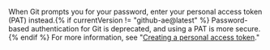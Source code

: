 When Git prompts you for your password, enter your personal access token (PAT) instead.{% if currentVersion != "github-ae@latest" %} Password-based authentication for Git is deprecated, and using a PAT is more secure.{% endif %} For more information, see "[Creating a personal access token](/github/authenticating-to-github/creating-a-personal-access-token)."
